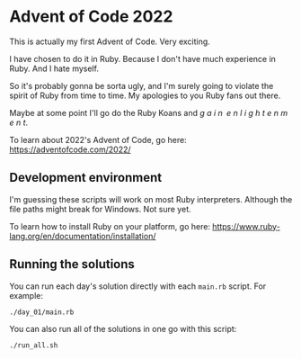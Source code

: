 # Advent of Code 2022
This is actually my first Advent of Code. Very exciting.

I have chosen to do it in Ruby. Because I don't have much experience in Ruby. And I hate myself.

So it's probably gonna be sorta ugly, and I'm surely going to violate the spirit of Ruby from time to time. My apologies to you Ruby fans out there.

Maybe at some point I'll go do the Ruby Koans and *g a i n&ensp;e n l i g h t e n m e n t*.

To learn about 2022's Advent of Code, go here: https://adventofcode.com/2022/

## Development environment
I'm guessing these scripts will work on most Ruby interpreters. Although the file paths might break for Windows. Not sure yet.

To learn how to install Ruby on your platform, go here: https://www.ruby-lang.org/en/documentation/installation/

## Running the solutions
You can run each day's solution directly with each `main.rb` script. For example:
```bash
./day_01/main.rb
```

You can also run all of the solutions in one go with this script:
```bash
./run_all.sh
```
